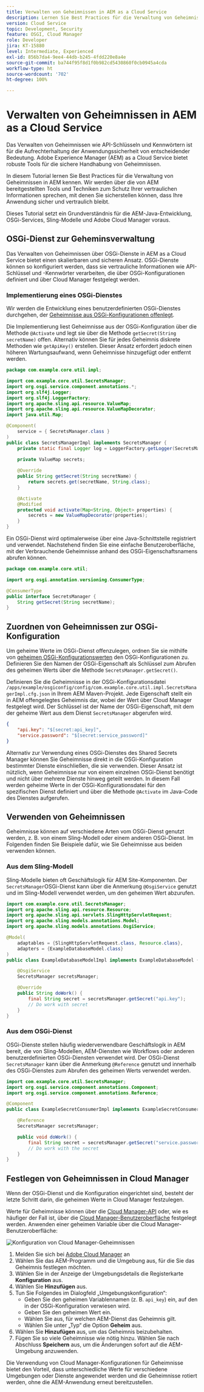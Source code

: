 ```yaml
---
title: Verwalten von Geheimnissen in AEM as a Cloud Service
description: Lernen Sie Best Practices für die Verwaltung von Geheimnissen in AEM as a Cloud Service kennen, indem Sie Tools und Techniken nutzen, die von AEM bereitgestellt werden, um Ihre vertraulichen Informationen zu schützen und sicherzustellen, dass Ihre Anwendung sicher und vertraulich bleibt.
version: Cloud Service
topic: Development, Security
feature: OSGI, Cloud Manager
role: Developer
jira: KT-15880
level: Intermediate, Experienced
exl-id: 856b7da4-9ee4-44db-b245-4fdd220e8a4e
source-git-commit: ba744f95f8d1f0b982cd5430860f0cb0945a4cda
workflow-type: ht
source-wordcount: '702'
ht-degree: 100%

---
```


# Verwalten von Geheimnissen in AEM as a Cloud Service

Das Verwalten von Geheimnissen wie API-Schlüsseln und Kennwörtern ist für die Aufrechterhaltung der Anwendungssicherheit von entscheidender Bedeutung. Adobe Experience Manager (AEM) as a Cloud Service bietet robuste Tools für die sichere Handhabung von Geheimnissen.

In diesem Tutorial lernen Sie Best Practices für die Verwaltung von Geheimnissen in AEM kennen. Wir werden über die von AEM bereitgestellten Tools und Techniken zum Schutz Ihrer vertraulichen Informationen sprechen, mit denen Sie sicherstellen können, dass Ihre Anwendung sicher und vertraulich bleibt.

Dieses Tutorial setzt ein Grundverständnis für die AEM-Java-Entwicklung, OSGi-Services, Sling-Modelle und Adobe Cloud Manager voraus.

## OSGi-Dienst zur Geheminsverwaltung

Das Verwalten von Geheimnissen über OSGi-Dienste in AEM as a Cloud Service bietet einen skalierbaren und sicheren Ansatz. OSGi-Dienste können so konfiguriert werden, dass sie vertrauliche Informationen wie API-Schlüssel und -Kennwörter verarbeiten, die über OSGi-Konfigurationen definiert und über Cloud Manager festgelegt werden.

### Implementierung eines OSGi-Dienstes

Wir werden die Entwicklung eines benutzerdefinierten OSGi-Dienstes durchgehen, der [Geheimnisse aus OSGi-Konfigurationen offenlegt](https://experienceleague.adobe.com/de/docs/experience-manager-cloud-service/content/implementing/deploying/configuring-osgi#secret-configuration-values).

Die Implementierung liest Geheimnisse aus der OSGi-Konfiguration über die Methode `@Activate` und legt sie über die Methode `getSecret(String secretName)` offen. Alternativ können Sie für jedes Geheimnis diskrete Methoden wie `getApiKey()` erstellen. Dieser Ansatz erfordert jedoch einen höheren Wartungsaufwand, wenn Geheimnisse hinzugefügt oder entfernt werden.

```java
package com.example.core.util.impl;

import com.example.core.util.SecretsManager;
import org.osgi.service.component.annotations.*;
import org.slf4j.Logger;
import org.slf4j.LoggerFactory;
import org.apache.sling.api.resource.ValueMap;
import org.apache.sling.api.resource.ValueMapDecorator;
import java.util.Map;

@Component(
    service = { SecretsManager.class }
)
public class SecretsManagerImpl implements SecretsManager {
    private static final Logger log = LoggerFactory.getLogger(SecretsManagerImpl.class);
 
    private ValueMap secrets;

    @Override
    public String getSecret(String secretName) {
        return secrets.get(secretName, String.class);
    }

    @Activate
    @Modified
    protected void activate(Map<String, Object> properties) {
        secrets = new ValueMapDecorator(properties);
    }
}
```

Ein OSGi-Dienst wird optimalerweise über eine Java-Schnittstelle registriert und verwendet. Nachstehend finden Sie eine einfache Benutzeroberfläche, mit der Verbrauchende Geheimnisse anhand des OSGi-Eigenschaftsnamens abrufen können.

```java
package com.example.core.util;

import org.osgi.annotation.versioning.ConsumerType;

@ConsumerType
public interface SecretsManager {
    String getSecret(String secretName);
}
```

## Zuordnen von Geheimnissen zur OSGi-Konfiguration

Um geheime Werte im OSGi-Dienst offenzulegen, ordnen Sie sie mithilfe von [geheimen OSGi-Konfigurationswerten](https://experienceleague.adobe.com/de/docs/experience-manager-cloud-service/content/implementing/deploying/configuring-osgi#secret-configuration-values) den OSGi-Konfigurationen zu. Definieren Sie den Namen der OSGi-Eigenschaft als Schlüssel zum Abrufen des geheimen Werts über die Methode `SecretsManager.getSecret()`.

Definieren Sie die Geheimnisse in der OSGi-Konfigurationsdatei `/apps/example/osgiconfig/config/com.example.core.util.impl.SecretsManagerImpl.cfg.json` in Ihrem AEM Maven-Projekt. Jede Eigenschaft stellt ein in AEM offengelegtes Geheimnis dar, wobei der Wert über Cloud Manager festgelegt wird. Der Schlüssel ist der Name der OSGi-Eigenschaft, mit dem der geheime Wert aus dem Dienst `SecretsManager` abgerufen wird.

```json
{
    "api.key": "$[secret:api_key]",
    "service.password": "$[secret:service_password]"
}
```

Alternativ zur Verwendung eines OSGi-Dienstes des Shared Secrets Manager können Sie Geheimnisse direkt in die OSGi-Konfiguration bestimmter Dienste einschließen, die sie verwenden. Dieser Ansatz ist nützlich, wenn Geheimnisse nur von einem einzelnen OSGi-Dienst benötigt und nicht über mehrere Dienste hinweg geteilt werden. In diesem Fall werden geheime Werte in der OSGi-Konfigurationsdatei für den spezifischen Dienst definiert und über die Methode `@Activate` im Java-Code des Dienstes aufgerufen.

## Verwenden von Geheimnissen

Geheimnisse können auf verschiedene Arten vom OSGi-Dienst genutzt werden, z. B. von einem Sling-Modell oder einem anderen OSGi-Dienst. Im Folgenden finden Sie Beispiele dafür, wie Sie Geheimnisse aus beiden verwenden können.

### Aus dem Sling-Modell

Sling-Modelle bieten oft Geschäftslogik für AEM Site-Komponenten. Der `SecretsManager`OSGi-Dienst kann über die Anmerkung `@OsgiService` genutzt und im Sling-Modell verwendet werden, um den geheimen Wert abzurufen.

```java
import com.example.core.util.SecretsManager;
import org.apache.sling.api.resource.Resource;
import org.apache.sling.api.servlets.SlingHttpServletRequest;
import org.apache.sling.models.annotations.Model;
import org.apache.sling.models.annotations.OsgiService;

@Model(
    adaptables = {SlingHttpServletRequest.class, Resource.class},
    adapters = {ExampleDatabaseModel.class}
)
public class ExampleDatabaseModelImpl implements ExampleDatabaseModel {

    @OsgiService
    SecretsManager secretsManager;

    @Override 
    public String doWork() {
        final String secret = secretsManager.getSecret("api.key");
        // Do work with secret
    }
}
```

### Aus dem OSGi-Dienst

OSGi-Dienste stellen häufig wiederverwendbare Geschäftslogik in AEM bereit, die von Sling-Modellen, AEM-Diensten wie Workflows oder anderen benutzerdefinierten OSGi-Diensten verwendet wird. Der OSGi-Dienst `SecretsManager` kann über die Anmerkung `@Reference` genutzt und innerhalb des OSGi-Dienstes zum Abrufen des geheimen Werts verwendet werden.

```java
import com.example.core.util.SecretsManager;
import org.osgi.service.component.annotations.Component;
import org.osgi.service.component.annotations.Reference;

@Component
public class ExampleSecretConsumerImpl implements ExampleSecretConsumer {

    @Reference
    SecretsManager secretsManager;

    public void doWork() {
        final String secret = secretsManager.getSecret("service.password");
        // Do work with the secret
    }
}
```

## Festlegen von Geheimnissen in Cloud Manager

Wenn der OSGi-Dienst und die Konfiguration eingerichtet sind, besteht der letzte Schritt darin, die geheimen Werte in Cloud Manager festzulegen.

Werte für Geheimnisse können über die [Cloud Manager-API](https://developer.adobe.com/experience-cloud/cloud-manager/reference/api/#tag/Variables) oder, wie es häufiger der Fall ist, über die [Cloud Manager-Benutzeroberfläche](https://experienceleague.adobe.com/de/docs/experience-manager-cloud-service/content/implementing/using-cloud-manager/environment-variables#overview) festgelegt werden. Anwenden einer geheimen Variable über die Cloud Manager-Benutzeroberfläche:

![Konfiguration von Cloud Manager-Geheimnissen](./assets/secrets/cloudmanager-configuration.png)

1. Melden Sie sich bei [Adobe Cloud Manager](https://my.cloudmanager.adobe.com) an
1. Wählen Sie das AEM-Programm und die Umgebung aus, für die Sie das Geheimnis festlegen möchten.
1. Wählen Sie in der Anzeige der Umgebungsdetails die Registerkarte **Konfiguration** aus.
1. Wählen Sie **Hinzufügen** aus.
1. Tun Sie Folgendes im Dialogfeld „Umgebungskonfiguration“:
   - Geben Sie den geheimen Variablennamen (z. B. `api_key`) ein, auf den in der OSGi-Konfiguration verwiesen wird.
   - Geben Sie den geheimen Wert ein.
   - Wählen Sie aus, für welchen AEM-Dienst das Geheimnis gilt.
   - Wählen Sie unter „Typ“ die Option **Geheim** aus.
1. Wählen Sie **Hinzufügen** aus, um das Geheimnis beizubehalten.
1. Fügen Sie so viele Geheimnisse wie nötig hinzu. Wählen Sie nach Abschluss **Speichern** aus, um die Änderungen sofort auf die AEM-Umgebung anzuwenden.

Die Verwendung von Cloud Manager-Konfigurationen für Geheimnisse bietet den Vorteil, dass unterschiedliche Werte für verschiedene Umgebungen oder Dienste angewendet werden und die Geheimnisse rotiert werden, ohne die AEM-Anwendung erneut bereitzustellen.
